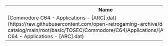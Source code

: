 <table>
<tr><th>Name</th><th>Size</th></tr>
<tr><td>
[Commodore C64 - Applications - [ARC].dat](https://raw.githubusercontent.com/open-retrogaming-archive/dat-catalog/main/root/basic/TOSEC/Commodore/C64/Applications/[ARC]/Commodore C64 - Applications - [ARC].dat)
</td><td>7518</td></tr>
</table>
